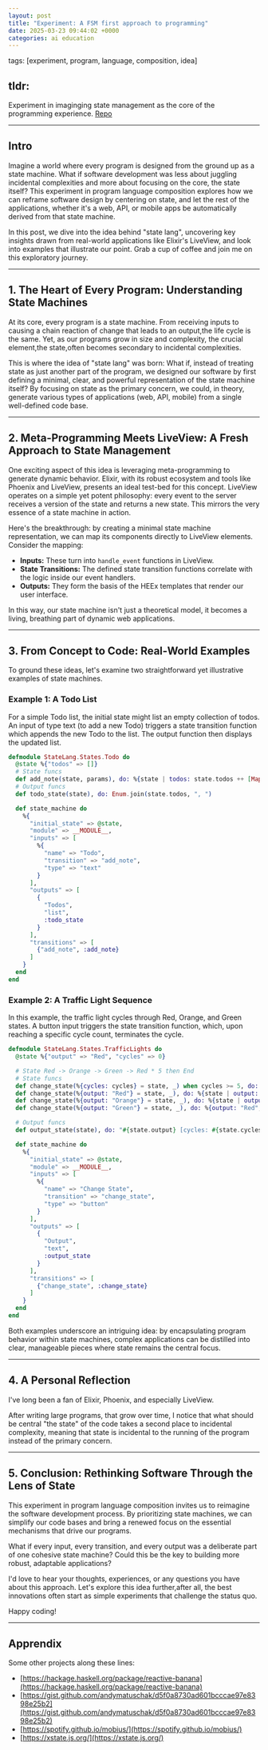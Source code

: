 ```yaml
---
layout: post
title: "Experiment: A FSM first approach to programming"
date: 2025-03-23 09:44:02 +0000
categories: ai education
---
```

tags: [experiment, program, language, composition, idea]

## tldr:
Experiment in imaginging state management as the core of the programming experience. [Repo](https://github.com/TomBers/state_lang)

---

## Intro

Imagine a world where every program is designed from the ground up as a state machine. What if software development was less about juggling incidental complexities and more about focusing on the core, the state itself? This experiment in program language composition explores how we can reframe software design by centering on state, and let the rest of the applications, whether it's a web, API, or mobile apps be automatically derived from that state machine.

In this post, we dive into the idea behind "state lang", uncovering key insights drawn from real-world applications like Elixir's LiveView, and look into examples that illustrate our point. Grab a cup of coffee and join me on this exploratory journey.

---

## 1. The Heart of Every Program: Understanding State Machines

At its core, every program is a state machine. From receiving inputs to causing a chain reaction of change that leads to an output,the life cycle is the same. Yet, as our programs grow in size and complexity, the crucial element,the state,often becomes secondary to incidental complexities.

This is where the idea of "state lang" was born: What if, instead of treating state as just another part of the program, we designed our software by first defining a minimal, clear, and powerful representation of the state machine itself? By focusing on state as the primary concern, we could, in theory, generate various types of applications (web, API, mobile) from a single well-defined code base.

---

## 2. Meta-Programming Meets LiveView: A Fresh Approach to State Management

One exciting aspect of this idea is leveraging meta-programming to generate dynamic behavior. Elixir, with its robust ecosystem and tools like Phoenix and LiveView, presents an ideal test-bed for this concept. LiveView operates on a simple yet potent philosophy: every event to the server receives a version of the state and returns a new state. This mirrors the very essence of a state machine in action.

Here's the breakthrough: by creating a minimal state machine representation, we can map its components directly to LiveView elements. Consider the mapping:

- **Inputs:** These turn into `handle_event` functions in LiveView.
- **State Transitions:** The defined state transition functions correlate with the logic inside our event handlers.
- **Outputs:** They form the basis of the HEEx templates that render our user interface.

In this way, our state machine isn't just a theoretical model, it becomes a living, breathing part of dynamic web applications.

---

## 3. From Concept to Code: Real-World Examples

To ground these ideas, let's examine two straightforward yet illustrative examples of state machines.

### Example 1: A Todo List

For a simple Todo list, the initial state might list an empty collection of todos. An input of type text (to add a new Todo) triggers a state transition function which appends the new Todo to the list. The output function then displays the updated list.

```elixir
defmodule StateLang.States.Todo do
  @state %{"todos" => []}
  # State funcs
  def add_note(state, params), do: %{state | todos: state.todos ++ [Map.get(params, "Todo")]}
  # Output funcs
  def todo_state(state), do: Enum.join(state.todos, ", ")

  def state_machine do
    %{
      "initial_state" => @state,
      "module" => __MODULE__,
      "inputs" => [
        %{
          "name" => "Todo",
          "transition" => "add_note",
          "type" => "text"
        }
      ],
      "outputs" => [
        {
          "Todos",
          "list",
          :todo_state
        }
      ],
      "transitions" => [
        {"add_note", :add_note}
      ]
    }
  end
end
```

### Example 2: A Traffic Light Sequence

In this example, the traffic light cycles through Red, Orange, and Green states. A button input triggers the state transition function, which, upon reaching a specific cycle count, terminates the cycle.

```elixir
defmodule StateLang.States.TrafficLights do
  @state %{"output" => "Red", "cycles" => 0}

  # State Red -> Orange -> Green -> Red * 5 then End
  # State funcs
  def change_state(%{cycles: cycles} = state, _) when cycles >= 5, do: %{state | output: "END"}
  def change_state(%{output: "Red"} = state, _), do: %{state | output: "Orange"}
  def change_state(%{output: "Orange"} = state, _), do: %{state | output: "Green"}
  def change_state(%{output: "Green"} = state, _), do: %{output: "Red", cycles: state.cycles + 1}

  # Output funcs
  def output_state(state), do: "#{state.output} [cycles: #{state.cycles}]"

  def state_machine do
    %{
      "initial_state" => @state,
      "module" => __MODULE__,
      "inputs" => [
        %{
          "name" => "Change State",
          "transition" => "change_state",
          "type" => "button"
        }
      ],
      "outputs" => [
        {
          "Output",
          "text",
          :output_state
        }
      ],
      "transitions" => [
        {"change_state", :change_state}
      ]
    }
  end
end
```

Both examples underscore an intriguing idea: by encapsulating program behavior within state machines, complex applications can be distilled into clear, manageable pieces where state remains the central focus.

---

## 4. A Personal Reflection

I've long been a fan of Elixir, Phoenix, and especially LiveView.

After writing large programs, that grow over time, I notice that what should be central "the state" of the code takes a second place to incidental complexity, meaning that state is incidental to the running of the program instead of the primary concern.

---

## 5. Conclusion: Rethinking Software Through the Lens of State

This experiment in program language composition invites us to reimagine the software development process. By prioritizing state machines, we can simplify our code bases and bring a renewed focus on the essential mechanisms that drive our programs.

What if every input, every transition, and every output was a deliberate part of one cohesive state machine? Could this be the key to building more robust, adaptable applications?

I'd love to hear your thoughts, experiences, or any questions you have about this approach. Let's explore this idea further,after all, the best innovations often start as simple experiments that challenge the status quo.

Happy coding!

---

## Apprendix

Some other projects along these lines:

- [https://hackage.haskell.org/package/reactive-banana](https://hackage.haskell.org/package/reactive-banana)
- [https://gist.github.com/andymatuschak/d5f0a8730ad601bcccae97e8398e25b2](https://gist.github.com/andymatuschak/d5f0a8730ad601bcccae97e8398e25b2)
- [https://spotify.github.io/mobius/](https://spotify.github.io/mobius/)
- [https://xstate.js.org/](https://xstate.js.org/)
